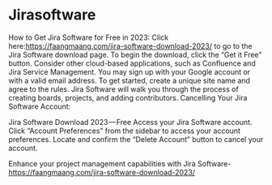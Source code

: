 # Jirasoftware

How to Get Jira Software for Free in 2023:
Click here:https://faangmaang.com/jira-software-download-2023/ to go to the Jira Software download page.
To begin the download, click the “Get it Free” button.
Consider other cloud-based applications, such as Confluence and Jira Service Management.
You may sign up with your Google account or with a valid email address.
To get started, create a unique site name and agree to the rules.
Jira Software will walk you through the process of creating boards, projects, and adding contributors.
Cancelling Your Jira Software Account:

Jira Software Download 2023 — Free
Access your Jira Software account.
Click “Account Preferences” from the sidebar to access your account preferences.
Locate and confirm the “Delete Account” button to cancel your account.

Enhance your project management capabilities with Jira Software- https://faangmaang.com/jira-software-download-2023/
